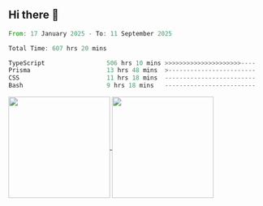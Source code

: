 ## Hi there 👋
<!--START_SECTION:waka-->

```rust
From: 17 January 2025 - To: 11 September 2025

Total Time: 607 hrs 20 mins

TypeScript                 506 hrs 10 mins >>>>>>>>>>>>>>>>>>>>>----   82.24 %
Prisma                     13 hrs 48 mins  >------------------------   02.24 %
CSS                        11 hrs 18 mins  -------------------------   01.84 %
Bash                       9 hrs 18 mins   -------------------------   01.51 %
```

<!--END_SECTION:waka-->

<a href="https://github.com/anuraghazra/github-readme-stats">
  <img height=200 align="center" src="https://github-readme-stats.vercel.app/api/top-langs/?username=paulgeorge35&layout=donut&langs_count=5&theme=transparent" />
</a>
<a href="https://github.com/anuraghazra/convoychat">
  <img height=200 align="center" src="https://github-readme-stats.vercel.app/api?username=paulgeorge35&show_icons=true&show=prs_merged&theme=transparent&rank_icon=github" />
</a>

